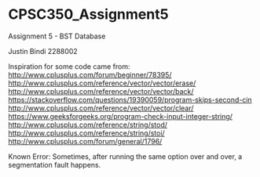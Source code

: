 # CPSC350_Assignment5
Assignment 5 - BST Database

Justin Bindi
2288002

Inspiration for some code came from:
http://www.cplusplus.com/forum/beginner/78395/
http://www.cplusplus.com/reference/vector/vector/erase/
http://www.cplusplus.com/reference/vector/vector/back/
https://stackoverflow.com/questions/19390059/program-skips-second-cin
http://www.cplusplus.com/reference/vector/vector/clear/
https://www.geeksforgeeks.org/program-check-input-integer-string/
http://www.cplusplus.com/reference/string/stod/
http://www.cplusplus.com/reference/string/stoi/
http://www.cplusplus.com/forum/general/1796/

Known Error:
Sometimes, after running the same option over and over, a segmentation
  fault happens.
